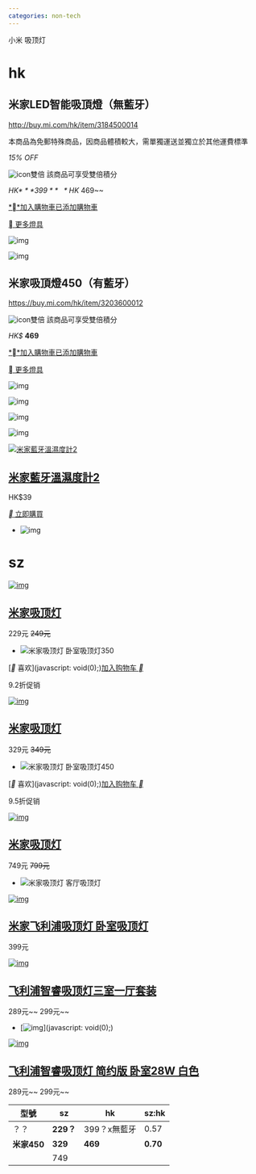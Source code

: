 ```yaml
---
categories: non-tech
---
```

小米 吸顶灯



# hk

## 米家LED智能吸頂燈（無藍牙）

  http://buy.mi.com/hk/item/3184500014

  本商品為免郵特殊商品，因商品體積較大，需單獨運送並獨立於其他運費標準

  *15% OFF*

  ![icon](http://i01.appmifile.com/webfile/globalimg/i18n_frontend/points_center/gold-points.png)雙倍 該商品可享受雙倍積分

  *HK$* **399** ~~*HK$* 469~~

  [**加入購物車已添加購物車](https://buy.mi.com/hk/cart/add/4184500012)

[ 更多燈具](https://buy.mi.com/hk/accessories/300)

![img](../images/%E5%B0%8F%E7%B1%B3%20%E5%90%B8%E9%A1%B6%E7%81%AF.assets/pc1111111111111111_012.jpg)





![img](../images/%E5%B0%8F%E7%B1%B3%20%E5%90%B8%E9%A1%B6%E7%81%AF.assets/pc1111111111111111_02.jpg)

## 米家吸頂燈450（有藍牙）

https://buy.mi.com/hk/item/3203600012



![icon](../images/%E5%B0%8F%E7%B1%B3%20%E5%90%B8%E9%A1%B6%E7%81%AF.assets/gold-points.png)雙倍 該商品可享受雙倍積分

*HK$* **469**

[**加入購物車已添加購物車](https://buy.mi.com/hk/cart/add/4203600007)

[ 更多燈具](https://buy.mi.com/hk/accessories/300)

![img](../images/%E5%B0%8F%E7%B1%B3%20%E5%90%B8%E9%A1%B6%E7%81%AF.assets/ceiling-light-pc_01.jpg)

![img](../images/%E5%B0%8F%E7%B1%B3%20%E5%90%B8%E9%A1%B6%E7%81%AF.assets/ceiling-light-pc_02.jpg)

![img](../images/%E5%B0%8F%E7%B1%B3%20%E5%90%B8%E9%A1%B6%E7%81%AF.assets/ceiling-light-pc_03.jpg)

![img](../images/%E5%B0%8F%E7%B1%B3%20%E5%90%B8%E9%A1%B6%E7%81%AF.assets/ceiling-light-pc_spec.jpg)

[![米家藍牙溫濕度計2](../images/%E5%B0%8F%E7%B1%B3%20%E5%90%B8%E9%A1%B6%E7%81%AF.assets/pms_1592887340.35749528.jpg)](https://buy.mi.com/hk/item/3202200073)

## [米家藍牙溫濕度計2](https://buy.mi.com/hk/item/3202200073)

HK$39

[** 立即購買](https://buy.mi.com/hk/cart/add/4202200073-0-1)

- ![img](../images/%E5%B0%8F%E7%B1%B3%20%E5%90%B8%E9%A1%B6%E7%81%AF.assets/pms_1592887340.35749528.webp)

# sz

[![img](../images/%E5%B0%8F%E7%B1%B3%20%E5%90%B8%E9%A1%B6%E7%81%AF.assets/pms_1571379913.70266745!200x200.jpg)](https://www.mi.com/buy?product_id=1194200021&cfrom=list)



## [米家吸顶灯](https://www.mi.com/buy?product_id=1194200021&cfrom=list)

229元 ~~249元~~

- ![米家吸顶灯 卧室吸顶灯350](../images/%E5%B0%8F%E7%B1%B3%20%E5%90%B8%E9%A1%B6%E7%81%AF.assets/pms_1571379913.70266745!34x34.jpg)

[** 喜欢](javascript: void(0);)[加入购物车 **](https://cart.mi.com/cart/add/2194200013-0-1)

9.2折促销

[![img](../images/%E5%B0%8F%E7%B1%B3%20%E5%90%B8%E9%A1%B6%E7%81%AF.assets/pms_1571379902.78165008!200x200.jpg)](https://www.mi.com/buy?product_id=1194200020&cfrom=list)



## [米家吸顶灯](https://www.mi.com/buy?product_id=1194200020&cfrom=list)

329元 ~~349元~~

- ![米家吸顶灯 卧室吸顶灯450](../images/%E5%B0%8F%E7%B1%B3%20%E5%90%B8%E9%A1%B6%E7%81%AF.assets/pms_1571379902.78165008!34x34.jpg)

[** 喜欢](javascript: void(0);)[加入购物车 **](https://cart.mi.com/cart/add/2194200012-0-1)

9.5折促销

[![img](../images/%E5%B0%8F%E7%B1%B3%20%E5%90%B8%E9%A1%B6%E7%81%AF.assets/pms_1571379930.81922806!200x200.jpg)](https://www.mi.com/buy?product_id=1194200019&cfrom=list)



## [米家吸顶灯](https://www.mi.com/buy?product_id=1194200019&cfrom=list)

749元 ~~799元~~

- ![米家吸顶灯 客厅吸顶灯](../images/%E5%B0%8F%E7%B1%B3%20%E5%90%B8%E9%A1%B6%E7%81%AF.assets/pms_1571379930.81922806!34x34.jpg)



[![img](../images/%E5%B0%8F%E7%B1%B3%20%E5%90%B8%E9%A1%B6%E7%81%AF.assets/082f50b77efee5e5ca3c0adf49fc7e00.png)](https://www.mi.com/buy?product_id=1203600020&cfrom=search)

## [米家飞利浦吸顶灯 卧室吸顶灯](https://www.mi.com/buy?product_id=1203600020&cfrom=search)

399元



[![img](../images/%E5%B0%8F%E7%B1%B3%20%E5%90%B8%E9%A1%B6%E7%81%AF.assets/3aaf903a47c70eae5920e7b9d11ee11e.jpg)](https://www.mi.com/buy?product_id=10000182&cfrom=search)

## [飞利浦智睿吸顶灯三室一厅套装](https://www.mi.com/buy?product_id=10000182&cfrom=search)

289元~~ 299元~~

- [![img](https://cdn.cnbj1.fds.api.mi-img.com/mi-mall/3aaf903a47c70eae5920e7b9d11ee11e.jpg)](javascript: void(0);)

[![img](../images/%E5%B0%8F%E7%B1%B3%20%E5%90%B8%E9%A1%B6%E7%81%AF.assets/pms_1561969997.0862204.jpg)](https://www.mi.com/buy?product_id=1192600006&cfrom=search)

## [飞利浦智睿吸顶灯 简约版 卧室28W 白色](https://www.mi.com/buy?product_id=1192600006&cfrom=search)

289元~~ 299元~~

| 型號        | sz        | hk           | sz:hk    |
| ----------- | --------- | ------------ | -------- |
| ？？        | **229？** | 399？x無藍牙 | 0.57     |
| **米家450** | **329**   | **469**      | **0.70** |
|             | 749       |              |          |

